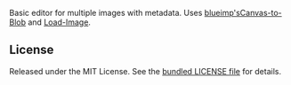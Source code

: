 Basic editor for multiple images with metadata.
Uses [blueimp's](https://github.com/blueimp)[Canvas-to-Blob](https://github.com/blueimp/JavaScript-Canvas-to-Blob) and [Load-Image](https://github.com/blueimp/JavaScript-Load-Image).

## License

Released under the MIT License. See the [bundled LICENSE file](LICENSE)
for details.